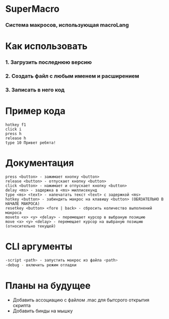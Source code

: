 # SuperMacro
### Система макросов, использующая macroLang

# Как использовать
### 1. Загрузить последнюю версию
### 2. Создать файл с любым именем и расширением
### 3. Записать в него код

# Пример кода
```macroLang
hotkey f1
click i
press h
release h
type 10 Привет ребята!
```

# Документация
```macroLang
press <button> - зажимает кнопку <button>
release <button> - отпускает кнопку <button>
click <button> - нажимает и отпускает кнопку <button>
delay <ms> - задержка в <ms> миллисекунд
type <ms> <text> - напечатать текст <text> с задержкой <ms>
hotkey <button> - забиндить макрос на клавишу <button> (ОБЯЗАТЕЛЬНО В НАЧАЛЕ МАКРОСА)
resetkey <button> <fore | back> - сбросить количество выполнений макроса 
moveto <x> <y> <delay> - перемещает курсор в выбраную позицию 
move <x> <y> <delay> - перемещает курсор на выбраную позицию (относительно текущей)
```

# CLI аргументы
```bash
-script <path> - запустить макрос из файла <path>
-debug - включить режим отладки
```
# Планы на будущее
- Добавить ассоциацию с файлом .mac для бытсрого открытия скрипта
- Добавить бинды на мышку